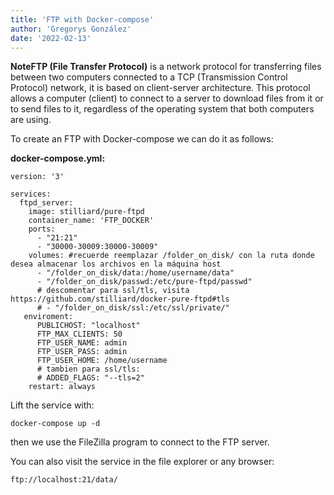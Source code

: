 ```yaml
---
title: 'FTP with Docker-compose'
author: 'Gregorys González'
date: '2022-02-13'
---
```


**NoteFTP (File Transfer Protocol)** is a network protocol for transferring files between two computers connected to a TCP (Transmission Control Protocol) network, it is based on client-server architecture. This protocol allows a computer (client) to connect to a server to download files from it or to send files to it, regardless of the operating system that both computers are using.

To create an FTP with Docker-compose we can do it as follows:

**docker-compose.yml:**

```
version: '3'

services:
  ftpd_server:
    image: stilliard/pure-ftpd
    container_name: 'FTP_DOCKER'
    ports:
      - "21:21"
      - "30000-30009:30000-30009"
    volumes: #recuerde reemplazar /folder_on_disk/ con la ruta donde desea almacenar los archivos en la máquina host
      - "/folder_on_disk/data:/home/username/data"
      - "/folder_on_disk/passwd:/etc/pure-ftpd/passwd"
      # descomentar para ssl/tls, visita https://github.com/stilliard/docker-pure-ftpd#tls
      # - "/folder_on_disk/ssl:/etc/ssl/private/"
   enviroment:
      PUBLICHOST: "localhost"
      FTP_MAX_CLIENTS: 50
      FTP_USER_NAME: admin
      FTP_USER_PASS: admin
      FTP_USER_HOME: /home/username
      # tambien para ssl/tls:
      # ADDED_FLAGS: "--tls=2"
    restart: always
```

Lift the service with:

```
docker-compose up -d
```

then we use the FileZilla program to connect to the FTP server.

You can also visit the service in the file explorer or any browser:

```
ftp://localhost:21/data/
```
